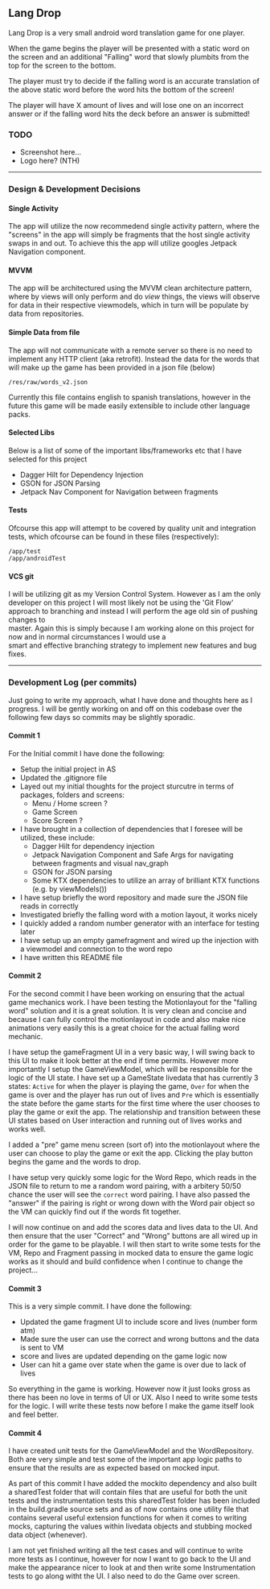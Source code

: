 ## Lang Drop
Lang Drop is a very small android word translation game for one player.

When the game begins the player will be presented with a static word on the screen and an
additional "Falling" word that slowly plumbits from the top for the screen to the bottom.

The player must try to decide if the falling word is an accurate translation of the
above static word before the word hits the bottom of the screen!

The player will have X amount of lives and will lose one on an incorrect answer or
if the falling word hits the deck before an answer is submitted!

### TODO
* Screenshot here...
* Logo here? (NTH)

----

### Design & Development Decisions

#### Single Activity
The app will utilize the now recommedend single activity pattern, where the "screens" in the app
will simply be fragments that the host single activity swaps in and out. To achieve this the app
will utilize googles Jetpack Navigation component.

#### MVVM
The app will be architectured using the MVVM clean architecture pattern, where by views will only
perform and do *view* things, the views will observe for data in their respective viewmodels, which in
turn will be populate by data from repositories.

#### Simple Data from file
The app will not communicate with a remote server so there is no need to implement any HTTP client (aka retrofit).
Instead the data for the words that will make up the game has been provided in a json file (below)

    /res/raw/words_v2.json

Currently this file contains english to spanish translations, however in the future this game will be
made easily extensible to include other language packs.

#### Selected Libs
Below is a list of some of the important libs/frameworks etc that I have selected for this project

* Dagger Hilt for Dependency Injection
* GSON for JSON Parsing
* Jetpack Nav Component for Navigation between fragments

#### Tests
Ofcourse this app will attempt to be covered by quality unit and integration tests, which ofcourse can be
found in these files (respectively):

    /app/test
    /app/androidTest

#### VCS git
I will be utilizing git as my Version Control System. However as I am the only developer on this project I will most
likely not be using the 'Git Flow' approach to branching and instead I will perform the age old sin of pushing changes to  
master. Again this is simply because I am working alone on this project for now and in normal circumstances I would use a  
smart and effective branching strategy to implement new features and bug fixes.

----

### Development Log (per commits)

Just going to write my approach, what I have done and thoughts here as I progress.
I will be gently working on and off on this codebase over the following few days so commits
may be slightly sporadic.

#### Commit 1
For the Initial commit I have done the following:
* Setup the initial project in AS
* Updated the .gitignore file
* Layed out my initial thoughts for the project sturcutre in terms of packages, folders and screens:
  - Menu / Home screen ?
  - Game Screen
  - Score Screen ?
* I have brought in a collection of dependencies that I foresee will be utilized, these include:
  - Dagger Hilt for dependency injection
  - Jetpack Navigation Component and Safe Args for navigating between fragments and visual nav_graph
  - GSON for JSON parsing
  - Some KTX dependencies to utilize an array of brilliant KTX functions (e.g. by viewModels())
* I have setup briefly the word repository and made sure the JSON file reads in correctly
* Investigated briefly the falling word with a motion layout, it works nicely
* I quickly added a random number generator with an interface for testing later
* I have setup up an empty gamefragment and wired up the injection with a viewmodel and connection to the word repo
* I have written this README file

#### Commit 2
For the second commit I have been working on ensuring that the actual game mechanics work.
I have been testing the Motionlayout for the "falling word" solution and it is a great solution.
It is very clean and concise and because I can fully control the motionlayout in code and also
make nice animations very easily this is a great choice for the actual falling word mechanic.

I have setup the gameFragment UI in a very basic way, I will swing back to this UI to make it
look better at the end if time permits. However more importantly I setup the GameViewModel, which
will be responsible for the logic of the UI state. I have set up a GameState livedata that has currently
3 states: `Active` for when the player is playing the game, `Over` for when the game is over and the player has
run out of lives and `Pre` which is essentially the state before the game starts for the first time
where the user chooses to play the game or exit the app. The relationship and transition between
these UI states based on User interaction and running out of lives works and works well.

I added a "pre" game menu screen (sort of) into the motionlayout where the user can choose to play
the game or exit the app. Clicking the play button begins the game and the words to drop.

I have setup very quickly some logic for the Word Repo, which reads in the JSON file to return to me
a random word pairing, with a arbitery 50/50 chance the user will see the `correct` word pairing. I have
also passed the "answer" if the pairing is right or wrong down with the Word pair object so the VM can
quickly find out if the words fit together.

I will now continue on and add the scores data and lives data to the UI. And then ensure that the user
"Correct" and "Wrong" buttons are all wired up in order for the game to be playable. I will then start to
write some tests for the VM, Repo and Fragment passing in mocked data to ensure the game logic works as
it should and build confidence when I continue to change the project...

#### Commit 3
This is a very simple commit. I have done the following:

* Updated the game fragment UI to include score and lives (number form atm)
* Made sure the user can use the correct and wrong buttons and the data is sent to VM
* score and lives are updated depending on the game logic now
* User can hit a game over state when the game is over due to lack of lives

So everything in the game is working. However now it just looks gross as there has been no
love in terms of UI or UX. Also I need to write some tests for the logic. I will write these
tests now before I make the game itself look and feel better.

#### Commit 4
I have created unit tests for the GameViewModel and the WordRepository.
Both are very simple and test some of the important app logic paths to ensure that the results
are as expected based on mocked input.

As part of this commit I have added the mockito dependency and also built a sharedTest folder
that will contain files that are useful for both the unit tests and the instrumentation tests
this sharedTest folder has been included in the build.gradle source sets and as of now contains
one utility file that contains several useful extension functions for when it comes to writing mocks,
capturing the values within livedata objects and stubbing mocked data object (whenever).

I am not yet finished writing all the test cases and will continue to write more tests as I continue, however
for now I want to go back to the UI and make the appearance nicer to look at and then write some Instrumentation
tests to go along witht the UI. I also need to do the Game over screen.
